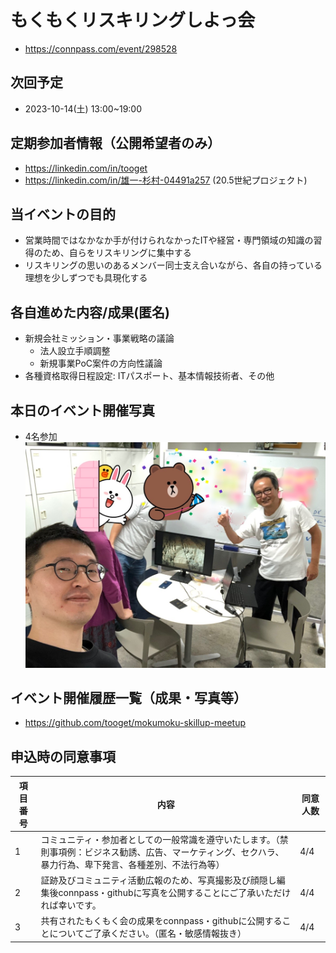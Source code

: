 # もくもくリスキリングしよっ会
 - https://connpass.com/event/298528

## 次回予定
 - 2023-10-14(土) 13:00~19:00

## 定期参加者情報（公開希望者のみ）
 - https://linkedin.com/in/tooget
 - https://linkedin.com/in/雄一-杉村-04491a257 (20.5世紀プロジェクト)

## 当イベントの目的
 - 営業時間ではなかなか手が付けられなかったITや経営・専門領域の知識の習得のため、自らをリスキリングに集中する
 - リスキリングの思いのあるメンバー同士支え合いながら、各自の持っている理想を少しずつでも具現化する

## 各自進めた内容/成果(匿名)
 - 新規会社ミッション・事業戦略の議論
   - 法人設立手順調整
   - 新規事業PoC案件の方向性議論
 - 各種資格取得日程設定: ITパスポート、基本情報技術者、その他

## 本日のイベント開催写真
 - 4名参加
  ![写真・同意済み](https://raw.githubusercontent.com/tooget/mokumoku-skillup-meetup/main/photo/【第31回・Y-Valley代々木】もくもくリスキリングしよっ会_20231007.jpg)

## イベント開催履歴一覧（成果・写真等）
 - https://github.com/tooget/mokumoku-skillup-meetup

## 申込時の同意事項
| 項目番号 | 内容 | 同意人数 |
| -- | -- | -- |
| 1 | コミュニティ・参加者としての一般常識を遵守いたします。（禁則事項例：ビジネス勧誘、広告、マーケティング、セクハラ、暴力行為、卑下発言、各種差別、不法行為等）| 4/4 |
| 2 | 証跡及びコミュニティ活動広報のため、写真撮影及び顔隠し編集後connpass・githubに写真を公開することにご了承いただければ幸いです。| 4/4 |
| 3 | 共有されたもくもく会の成果をconnpass・githubに公開することについてご了承ください。（匿名・敏感情報抜き）| 4/4 |
